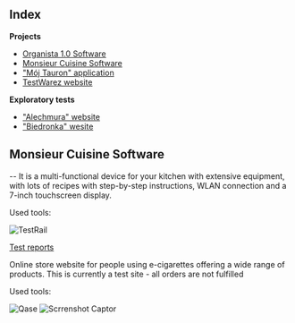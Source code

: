 ## Index

**Projects**
- [Organista 1.0 Software](https://github.com/aksi1984/Manual-tests/tree/master/Projects/Organista%201.0)
- [Monsieur Cuisine Software](https://github.com/aksi1984/Manual-tests/tree/master/Projects/Monsieur%20Cuisine)
- ["Mój Tauron" application](https://github.com/aksi1984/Manual-tests/tree/master/Projects/Tauron%20application)
- [TestWarez website](https://github.com/aksi1984/Manual-tests/tree/master/Projects/TestWarez%20website)

**Exploratory tests**
- ["Alechmura" website](https://github.com/aksi1984/Manual-tests/tree/master/Exploratory%20tests)
- ["Biedronka" wesite](https://github.com/aksi1984/Manual-tests/tree/master/Exploratory%20tests)




## Monsieur Cuisine Software
--
It is a multi-functional device for your kitchen with extensive equipment, with lots of recipes with step-by-step instructions, WLAN connection and a 7-inch touchscreen display.

Used tools:

![TestRail](https://img.shields.io/badge/TestRail-%230A1A2F?style=flat&logo=TestRail)

[Test reports](https://drive.google.com/drive/folders/1_jTrSFk44w5x8FqTzh025DHh0G_89q-X)


Online store website for people using e-cigarettes offering a wide range of products. This is currently a test site - all orders are not fulfilled

Used tools:

![Qase](https://img.shields.io/badge/Qase-%230A1A2F?style=flat&logo=Qase&logoColor=%236875CD) ![Scrrenshot Captor](https://img.shields.io/badge/Screenshot%20Captor-%230A1A2F?style=flat&logo=IJ&logoColor=%230a76ef)



